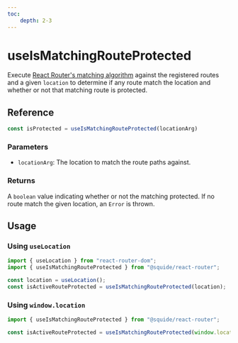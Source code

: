 ```yaml
---
toc:
    depth: 2-3
---
```


# useIsMatchingRouteProtected

Execute [React Router's matching algorithm](https://reactrouter.com/en/main/utils/match-routes) against the registered routes and a given `location` to determine if any route match the location and whether or not that matching route is protected.

## Reference

```ts
const isProtected = useIsMatchingRouteProtected(locationArg)
```

### Parameters

- `locationArg`: The location to match the route paths against.

### Returns

A `boolean` value indicating whether or not the matching protected. If no route match the given location, an `Error` is thrown.

## Usage

### Using `useLocation`

```ts
import { useLocation } from "react-router-dom";
import { useIsMatchingRouteProtected } from "@squide/react-router";

const location = useLocation();
const isActiveRouteProtected = useIsMatchingRouteProtected(location);
```

### Using `window.location`

```ts
import { useIsMatchingRouteProtected } from "@squide/react-router";

const isActiveRouteProtected = useIsMatchingRouteProtected(window.location);
```
